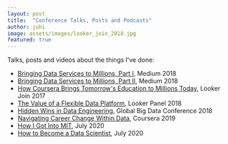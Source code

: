 ```yaml
---
layout: post
title:  "Conference Talks, Posts and Podcasts"
author: juhi
image: assets/images/looker_join_2018.jpg
featured: true
---
```


Talks, posts and videos about the things I've done:

* [Bringing Data Services to Millions, Part I](https://medium.com/coursera-engineering/building-data-services-to-bring-education-to-millions-part-i-2222647aae28), Medium 2018
* [Bringing Data Services to Millions, Part II](https://medium.com/coursera-engineering/building-data-services-to-bring-education-to-millions-part-ii-38bd3b2e93b3), Medium 2018
* [How Coursera Brings Tomorrow's Education to Millions Today](https://drive.google.com/file/d/0B3biFCORkTT0dlRIS3pSNXNtZ3M/view?usp=sharing), Looker Join 2017
* [The Value of a Flexible Data Platform](https://www.youtube.com/watch?&v=7suQVytb3aQ&feature=emb_logo), Looker Panel 2018
* [Hidden Wins in Data Engineering](https://docs.google.com/presentation/d/1gfHfqbpf7iAO0Tk7uj0dXseyGnH9LC2UWjuhKY5ZkHQ/edit), Global Big Data Conference 2018
* [Navigating Career Change Within Data](https://coursera.community/data-science-8/navigating-career-change-within-data-q-a-with-juhi-singh-4235), Coursera 2019
* [How I Got Into MIT](https://www.youtube.com/watch?v=jSq7uMEYQeU), July 2020
* [How to Become a Data Scientist](https://www.youtube.com/watch?v=rS8PKuQ_drg), July 2020

